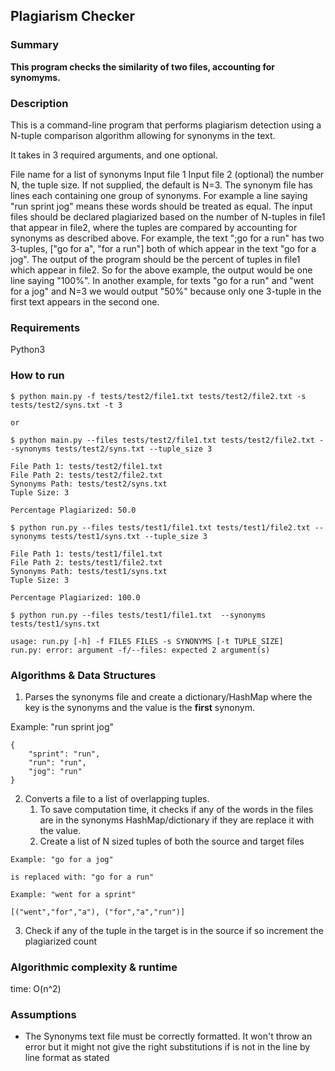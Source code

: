 ## Plagiarism Checker

### Summary

**This program checks the similarity of two files, accounting for synomyms.**

### Description

This is a command-line program that performs plagiarism detection using a N-tuple comparison algorithm allowing for synonyms in the text.

It takes in 3 required arguments, and one optional.

File name for a list of synonyms
Input file 1
Input file 2
(optional) the number N, the tuple size. If not supplied, the default is N=3.
The synonym file has lines each containing one group of synonyms. For example a line saying "run sprint jog" means these words should be treated as equal. The input files should be declared plagiarized based on the number of N-tuples in file1 that appear in file2, where the tuples are compared by accounting for synonyms as described above. For example, the text ";go for a run" has two 3-tuples, ["go for a", "for a run"] both of which appear in the text "go for a jog". The output of the program should be the percent of tuples in file1 which appear in file2. So for the above example, the output would be one line saying "100%". In another example, for texts "go for a run" and "went for a jog" and N=3 we would output "50%" because only one 3-tuple in the first text appears in the second one.

### Requirements

Python3

### How to run

```
$ python main.py -f tests/test2/file1.txt tests/test2/file2.txt -s tests/test2/syns.txt -t 3

or

$ python main.py --files tests/test2/file1.txt tests/test2/file2.txt --synonyms tests/test2/syns.txt --tuple_size 3

File Path 1: tests/test2/file1.txt
File Path 2: tests/test2/file2.txt
Synonyms Path: tests/test2/syns.txt
Tuple Size: 3

Percentage Plagiarized: 50.0
```

```
$ python run.py --files tests/test1/file1.txt tests/test1/file2.txt --synonyms tests/test1/syns.txt --tuple_size 3

File Path 1: tests/test1/file1.txt
File Path 2: tests/test1/file2.txt
Synonyms Path: tests/test1/syns.txt
Tuple Size: 3

Percentage Plagiarized: 100.0
```

```
$ python run.py --files tests/test1/file1.txt  --synonyms tests/test1/syns.txt

usage: run.py [-h] -f FILES FILES -s SYNONYMS [-t TUPLE_SIZE]
run.py: error: argument -f/--files: expected 2 argument(s)
```

### Algorithms & Data Structures

1. Parses the synonyms file and create a dictionary/HashMap where the key is the synonyms and the value is the **first** synonym.

Example: "run sprint jog"

```
{
    "sprint": "run",
    "run": "run",
    "jog": "run"
}
```

2. Converts a file to a list of overlapping tuples.
   1. To save computation time, it checks if any of the words in the files are in the synonyms HashMap/dictionary if they are replace it with the value.
   2. Create a list of N sized tuples of both the source and target files

```
Example: "go for a jog"

is replaced with: "go for a run"
```

```
Example: "went for a sprint"

[("went","for","a"), ("for","a","run")]
```

3. Check if any of the tuple in the target is in the source if so increment the plagiarized count

### Algorithmic complexity & runtime

time: O(n^2)

### Assumptions

* The Synonyms text file must be correctly formatted. It won't throw an error but it might not give the right substitutions if is not in the line by line format as stated

